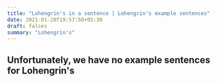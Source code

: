 ```yaml
---
title: "Lohengrin's in a sentence | Lohengrin's example sentences"
date: 2021-01-20T19:57:50+05:30
draft: falses
summary: "Lohengrin's"
---
```

## Unfortunately, we have no example sentences for Lohengrin's                 

